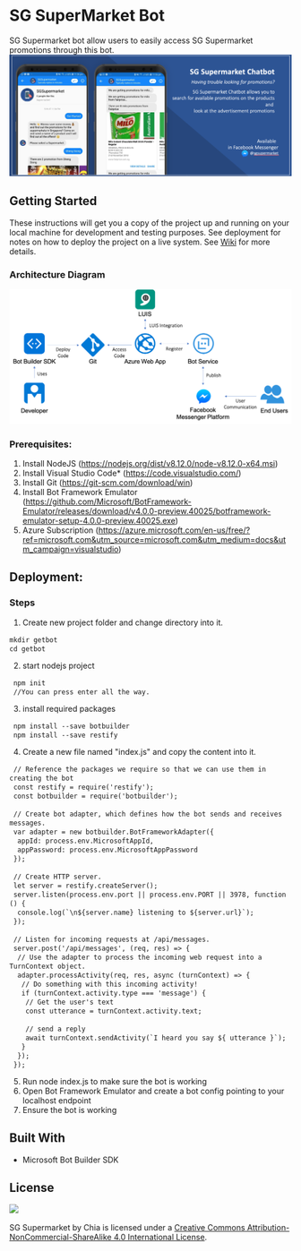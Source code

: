 # SG SuperMarket Bot
SG Supermarket bot allow users to easily access SG Supermarket promotions through this bot.
![Banner](https://github.com/chialiyun/SGSupermarketChatbot/blob/master/image/Banner.png)

## Getting Started
These instructions will get you a copy of the project up and running on your local machine for development and testing purposes. 
See deployment for notes on how to deploy the project on a live system.
See [Wiki](https://github.com/chialiyun/SGSupermarketChatbot/wiki) for more details.

### Architecture Diagram
![Architecture diagram](https://github.com/chialiyun/SGSupermarketChatbot/blob/master/image/Architecture%20Diagram.png)

### Prerequisites:
1. Install NodeJS (https://nodejs.org/dist/v8.12.0/node-v8.12.0-x64.msi)
2. Install Visual Studio Code* (https://code.visualstudio.com/)
3. Install Git (https://git-scm.com/download/win)
4. Install Bot Framework Emulator (https://github.com/Microsoft/BotFramework-Emulator/releases/download/v4.0.0-preview.40025/botframework-emulator-setup-4.0.0-preview.40025.exe)
5. Azure Subscription (https://azure.microsoft.com/en-us/free/?ref=microsoft.com&utm_source=microsoft.com&utm_medium=docs&utm_campaign=visualstudio)

## Deployment:
### Steps
1. Create new project folder and change directory into it.
```
mkdir getbot
cd getbot
```
2. start nodejs project
```
 npm init
 //You can press enter all the way.
```
3. install required packages
```
 npm install --save botbuilder
 npm install --save restify
```
4. Create a new file named "index.js" and copy the content into it.
```
 // Reference the packages we require so that we can use them in creating the bot
 const restify = require('restify');
 const botbuilder = require('botbuilder');
 
 // Create bot adapter, which defines how the bot sends and receives messages.
 var adapter = new botbuilder.BotFrameworkAdapter({
  appId: process.env.MicrosoftAppId,
  appPassword: process.env.MicrosoftAppPassword
 });
  
 // Create HTTP server.
 let server = restify.createServer();
 server.listen(process.env.port || process.env.PORT || 3978, function () {
  console.log(`\n${server.name} listening to ${server.url}`);
 });
  
 // Listen for incoming requests at /api/messages.
 server.post('/api/messages', (req, res) => {
  // Use the adapter to process the incoming web request into a TurnContext object.
  adapter.processActivity(req, res, async (turnContext) => {
   // Do something with this incoming activity!
   if (turnContext.activity.type === 'message') {            
    // Get the user's text
    const utterance = turnContext.activity.text;
  
    // send a reply
    await turnContext.sendActivity(`I heard you say ${ utterance }`);
   }
  });
 });
```
5. Run node index.js to make sure the bot is working
6. Open Bot Framework Emulator and create a bot config pointing to your localhost endpoint
7. Ensure the bot is working

## Built With
* Microsoft Bot Builder SDK

## License
![](https://i.creativecommons.org/l/by-nc-sa/4.0/88x31.png)

SG Supermarket by Chia is licensed under a [Creative Commons Attribution-NonCommercial-ShareAlike 4.0 International License](http://creativecommons.org/licenses/by-nc-sa/4.0/).